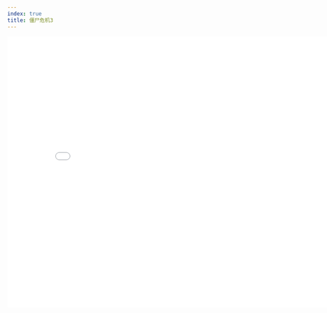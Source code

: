 ```yaml
---
index: true
title: 僵尸危机3
---
```


<iframe src="/html/flash/flash.html?url=https://upload.buybuylabel.com/bbl/ormtqumlnphnunho/zombie3.swf" middle style="width: 820px;height: 620px;border: none"/>

